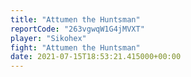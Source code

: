 ```yaml
---
title: "Attumen the Huntsman"
reportCode: "263vgwqW1G4jMVXT"
player: "Sikohex"
fight: "Attumen the Huntsman"
date: 2021-07-15T18:53:21.415000+00:00
---
```

